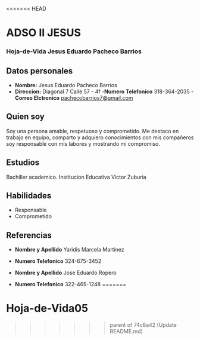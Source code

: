<<<<<<< HEAD
# ADSO II JESUS

### Hoja-de-Vida Jesus Eduardo Pacheco Barrios

## Datos personales

- **Nombre:** Jesus Eduardo Pacheco Barrios
- **Direccion:** Diagonal 7 Calle 57 - 4f
-**Numero Telefonico** 318-364-2035
-**Correo Elctronico** pachecobarrios7@gmail.com


## Quien soy

Soy una persona amable, respetuoso y comprometido. Me destaco en trabajo en equipo, comparto y adquiero conocimientos con mis compañeros
soy responsable con mis labores y mostrando mi compromiso.


## Estudios

Bachiller academico. 
Institucion Educativa Victor Zuburia

## Habilidades

- Responsable
- Comprometido

## Referencias

- **Nombre y Apellido**
Yaridis Marcela Martinez 
- **Numero Telefonico**
324-675-3452

- **Nombre y Apellido**
Jose Eduardo Ropero
- **Numero Telefonico**
322-465-1248
=======
# Hoja-de-Vida05
>>>>>>> parent of 74c8a42 (Update README.md)
